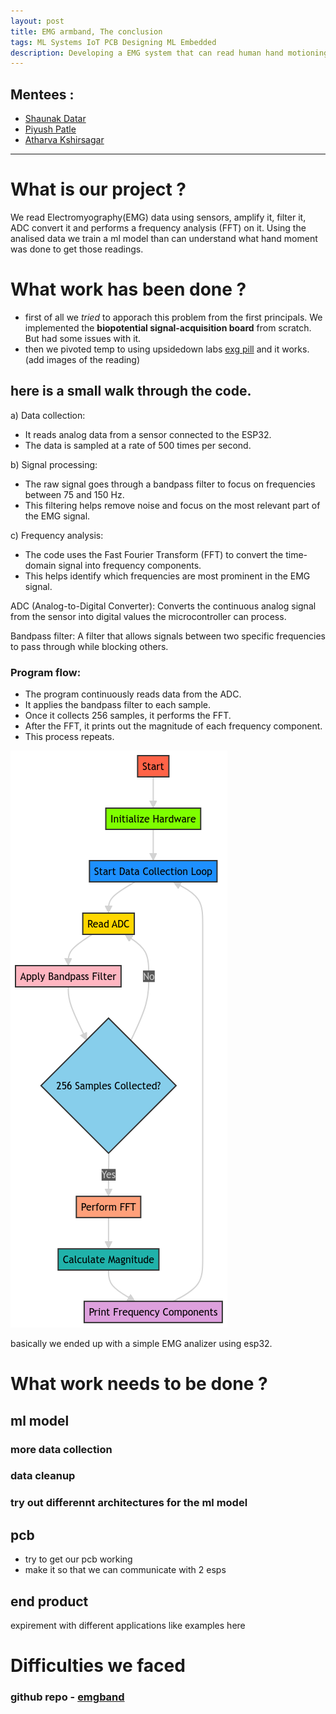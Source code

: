 ```yaml
---
layout: post
title: EMG armband, The conclusion
tags: ML Systems IoT PCB Designing ML Embedded
description: Developing a EMG system that can read human hand motioning.
---
```


## Mentees  :
- [Shaunak Datar](https://github.com/ShaunakKDatar)
- [Piyush Patle](https://github.com/PiyushPatle26)
- [Atharva Kshirsagar](https://github.com/vovw)

---
# What is our project ?
We read Electromyography(EMG) data using sensors, amplify it, filter it, ADC convert it and performs a frequency analysis (FFT) on it. Using the analised data we train a ml model than can understand what hand moment was done to get those readings.

# What work has been done ?
- first of all we *tried* to apporach this problem from the first principals. We implemented the **biopotential signal-acquisition board** from scratch. But had some issues with it.
- then we pivoted temp to using upsidedown labs [exg pill](https://github.com/upsidedownlabs/BioAmp-EXG-Pill) and it works.
(add images of the reading)

## here is a small walk through the code.
a) Data collection:
- It reads analog data from a sensor connected to the ESP32.
- The data is sampled at a rate of 500 times per second.

b) Signal processing:
- The raw signal goes through a bandpass filter to focus on frequencies between 75 and 150 Hz.
- This filtering helps remove noise and focus on the most relevant part of the EMG signal.

c) Frequency analysis:
- The code uses the Fast Fourier Transform (FFT) to convert the time-domain signal into frequency components.
- This helps identify which frequencies are most prominent in the EMG signal.

ADC (Analog-to-Digital Converter): Converts the continuous analog signal from the sensor into digital values the microcontroller can process.

Bandpass filter: A filter that allows signals between two specific frequencies to pass through while blocking others.

### Program flow:
   - The program continuously reads data from the ADC.
   - It applies the bandpass filter to each sample.
   - Once it collects 256 samples, it performs the FFT.
   - After the FFT, it prints out the magnitude of each frequency component.
   - This process repeats.


![flow](/assets/posts/emg-armband/flow.png)

basically we ended up with a simple EMG analizer using esp32.



# What work needs to be done ?
## ml model
### more data collection 
### data cleanup
### try out differennt architectures for the ml model

## pcb
- try to get our pcb working
- make it so that we can communicate with 2 esps


## end product
expirement with different applications like examples here


# Difficulties we faced



### github repo - [emgband](https://github.com/vovw/emgband)

